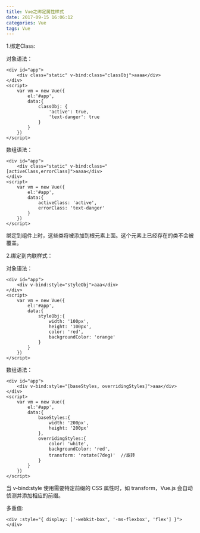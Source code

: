 ```yaml
---
title: Vue之绑定属性样式
date: 2017-09-15 16:06:12
categories: Vue
tags: Vue
---
```

1.绑定Class:

对象语法：

	<div id="app">
        <div class="static" v-bind:class="classObj">aaaa</div>
    </div>
    <script>
        var vm = new Vue({
            el:'#app',
            data:{
                classObj: {
                    'active': true,
                    'text-danger': true
                }
            }
        })
    </script>

数组语法：

	<div id="app">
        <div class="static" v-bind:class="[activeClass,errorClass]">aaaa</div>
    </div>
    <script>
        var vm = new Vue({
            el:'#app',
            data:{
                activeClass: 'active',
                errorClass: 'text-danger'
            }
        })
    </script>    

绑定到组件上时，这些类将被添加到根元素上面。这个元素上已经存在的类不会被覆盖。  

2.绑定到内联样式：

对象语法：

	<div id="app">
        <div v-bind:style="styleObj">aaa</div>
    </div>
    <script>
        var vm = new Vue({
            el:'#app',
            data:{
                styleObj:{
                    width: '100px',
                    height: '100px',
                    color: 'red',
                    backgroundColor: 'orange'
                }
            }
        })
    </script>

数组语法：

	<div id="app">
        <div v-bind:style="[baseStyles, overridingStyles]">aaa</div>
    </div>
    <script>
        var vm = new Vue({
            el:'#app',
            data:{
                baseStyles:{
                    width: '200px',
                    height: '200px'
                },
                overridingStyles:{
                    color: 'white',
                    backgroundColor: 'red',
                    transform: 'rotate(7deg)'  //旋转
                }
            }
        })
    </script>    

当 v-bind:style 使用需要特定前缀的 CSS 属性时，如 transform，Vue.js 会自动侦测并添加相应的前缀。

多重值:

	<div :style="{ display: ['-webkit-box', '-ms-flexbox', 'flex'] }"></div>

